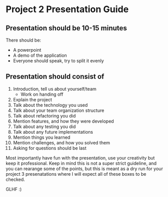 # Project 2 Presentation Guide

## Presentation should be 10-15 minutes

There should be:
- A powerpoint
- A demo of the application
- Everyone should speak, try to split it evenly

## Presentation should consist of

1. Introduction, tell us about yourself/team
    - Work on handing off
2. Explain the project
3. Talk about the technology you used
4. Talk about your team organization structure
5. Talk about refactoring you did
6. Mention features, and how they were developed
7. Talk about any testing you did
8. Talk about any future implementations
9. Mention things you learned
10. Mention challenges, and how you solved them
11. Asking for questions should be last

Most importantly have fun with the presentation, use your creativity but keep it professional. Keep in mind this is not a super strict guideline, and you can rearange some of the points, but this is meant as a dry run for your project 3 presenatations where I will expect all of these boxes to be checked.

GLHF :)